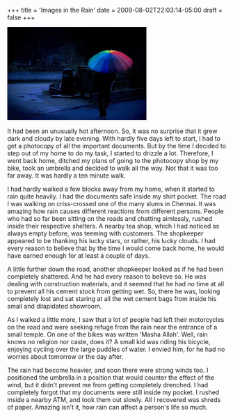 +++
title = 'Images in the Rain'
date = 2009-08-02T22:03:14-05:00
draft = false
+++

![rain](../../content/images/images-in-the-rain.jpg)

It had been an unusually hot afternoon. So, it was no surprise that it grew dark and cloudy by late evening. With hardly five days left to start, I had to get a photocopy of all the important documents. But by the time I decided to step out of my home to do my task, I started to drizzle a lot. Therefore, I went back home, ditched my plans of going to the photocopy shop by my bike, took an umbrella and decided to walk all the way. Not that it was too far away. It was hardly a ten minute walk.

I had hardly walked a few blocks away from my home, when it started to rain quite heavily. I had the documents safe inside my shirt pocket. The road I was walking on criss-crossed one of the many slums in Chennai. It was amazing how rain causes different reactions from different persons. People who had so far been sitting on the roads and chatting aimlessly, rushed inside their respective shelters. A nearby tea shop, which I had noticed as always empty before, was teeming with customers. The shopkeeper appeared to be thanking his lucky stars, or rather, his lucky clouds. I had every reason to believe that by the time I would come back home, he would have earned enough for at least a couple of days.

A little further down the road, another shopkeeper looked as if he had been completely shattered. And he had every reason to believe so. He was dealing with construction materials, and it seemed that he had no time at all to prevent all his cement stock from getting wet. So, there he was, looking completely lost and sat staring at all the wet cement bags from inside his small and dilapidated showroom.

As I walked a little more, I saw that a lot of people had left their motorcycles on the road and were seeking refuge from the rain near the entrance of a small temple. On one of the bikes was written 'Masha Allah'. Well, rain knows no religion nor caste, does it? A small kid was riding his bicycle, enjoying cycling over the large puddles of water. I envied him, for he had no worries about tomorrow or the day after.

The rain had become heavier, and soon there were strong winds too. I positioned the umbrella in a position that would counter the effect of the wind, but it didn't prevent me from getting completely drenched. I had completely forgot that my documents were still inside my pocket. I rushed inside a nearby ATM, and took them out slowly. All I recovered was shreds of paper. Amazing isn't it, how rain can affect a person's life so much.